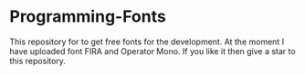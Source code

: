 # Programming-Fonts
This repository for to get free fonts for the development. At the moment I have uploaded font FIRA and Operator Mono. If you like it then give a star to this repository.
